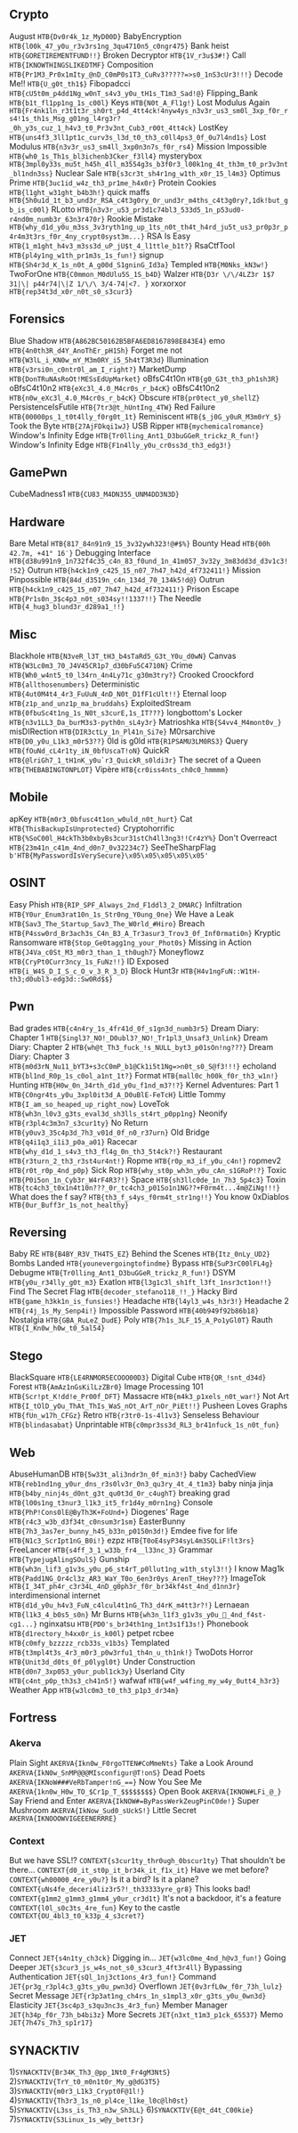 ## Crypto

August ``HTB{Dv0r4k_1z_MyD00D}``
BabyEncryption ``HTB{l00k_47_y0u_r3v3rs1ng_3qu4710n5_c0ngr475}``
Bank heist ``HTB{GORETIREMENTFUND!!}``
Broken Decryptor ``HTB{1V_r3u$3#!}``
Call ``HTB{IKNOWTHINGSLIKEDTMF}``
Composition ``HTB{Pr1M3_Pr0x1mIty_@nD_C0mP0s1T3_CuRv3?????=>s0_1nS3cUr3!!!}``
Decode Me!! ``HTB{U_g0t_th1$}``
Fibopadcci ``HTB{cU5t0m_p4dd1Ng_w0nT_s4v3_y0u_tH1s_T1m3_Sad!@}``
Flipping_Bank ``HTB{b1t_fl1pp1ng_1s_c00l}``
Keys ``HTB{N0t_A_Fl1g!}``
Lost Modulus Again ``HTB{Fr4nk1ln_r3t1t3r_sh0rt_p4d_4tt4ck!4nyw4ys_n3v3r_us3_sm0l_3xp_f0r_rs4!1s_th1s_Msg_g01ng_l4rg3r?_0h_y3s_cuz_1_h4v3_t0_Pr3v3nt_Cub3_r00t_4tt4ck}``
LostKey ``HTB{uns4f3_3ll1pt1c_curv3s_l3d_t0_th3_c0ll4ps3_0f_0u7l4nd1s}``
Lost Modulus ``HTB{n3v3r_us3_sm4ll_3xp0n3n7s_f0r_rs4}``
Mission Impossible ``HTB{wh0_1s_Th1s_bl3ichenb3Cker_f3ll4}``
mysterybox ``HTB{3mpl0y33s_mu5t_h45h_4ll_m3554g3s_b3f0r3_l00k1ng_4t_th3m_t0_pr3v3nt_bl1ndn3ss}``
Nuclear Sale ``HTB{s3cr3t_sh4r1ng_w1th_x0r_15_l4m3}``
Optimus Prime ``HTB{3uc1id_w4z_th3_pr1me_h4x0r}``
Protein Cookies ``HTB{l1ght_w31ght_b4b3h!}``
quick maffs ``HTB{5h0u1d_1t_b3_und3r_RSA_c4t3g0ry_0r_und3r_m4ths_c4t3g0ry?,1dk!but_gb_is_c00l}``
RLotto ``HTB{n3v3r_u53_pr3d1c74bl3_533d5_1n_p53ud0-r4nd0m_numb3r_63n3r470r}``
Rookie Mistake ``HTB{why_d1d_y0u_m3ss_3v3ryth1ng_up_1ts_n0t_th4t_h4rd_ju5t_us3_pr0p3r_p4r4m3t3rs_f0r_4ny_crypt0syst3m...}``
RSA Is Easy ``HTB{1_m1ght_h4v3_m3ss3d_uP_jU$t_4_l1ttle_b1t?}``
RsaCtfTool ``HTB{pl4y1ng_w1th_pr1m3s_1s_fun!}``
signup ``HTB{Sh4r3d_K_1s_n0t_A_g00d_S1gninG_Id3a}``
Templed ``HTB{M0Nks_kN3w!}``
TwoForOne ``HTB{C0mmon_M0dUlu5S_1S_b4D}``
Walzer ``HTB{D3r \/\/4LZ3r 1$7 31|\| p44r74|\|Z 1/\/\ 3/4-74|<7. }``
xorxorxor ``HTB{rep34t3d_x0r_n0t_s0_s3cur3}``

## Forensics

Blue Shadow ``HTB{A862BC50162B5BFA6ED8167898E843E4}``
emo ``HTB{4n0th3R_d4Y_AnoThEr_pH1Sh}``
Forget me not ``HTB{W3lL_i_KN0w_mY_M3m0RY_i5_5h4tT3R3d}``
Illumination ``HTB{v3rsi0n_c0ntr0l_am_I_right?}``
MarketDump ``HTB{DonTRuNAsRoOt!MESsEdUpMarket}``
oBfsC4t10n ``HTB{g0_G3t_th3_ph1sh3R}``
oBfsC4t10n2 ``HTB{eXc3l_4.0_M4cr0s_r_b4cK}``
oBfsC4t10n2 ``HTB{n0w_eXc3l_4.0_M4cr0s_r_b4cK}``
Obscure ``HTB{pr0tect_y0_shellZ}``
PersistenceIsFutile ``HTB{7tr3@t_hUntIng_4TW}``
Red Failure ``HTB{00000ps_1_t0t4lly_f0rg0t_1t}``
Reminiscent ``HTB{$_j0G_y0uR_M3m0rY_$}``
Took the Byte ``HTB{27AjFDkqi1wJ}``
USB Ripper ``HTB{mychemicalromance}``
Window's Infinity Edge ``HTB{Tr0lling_Ant1_D3buGGeR_trickz_R_fun!}``
Window's Infinity Edge ``HTB{F1n4lly_y0u_cr0ss3d_th3_edg3!}``

## GamePwn

CubeMadness1 ``HTB{CU83_M4DN355_UNM4DD3N3D}``

## Hardware

Bare Metal ``HTB{817_84n91n9_15_3v32ywh323!@#$%}``
Bounty Head ``HTB{00h 42.7m, +41° 16′}``
Debugging Interface ``HTB{d38u991n9_1n732f4c35_c4n_83_f0und_1n_41m057_3v32y_3m83dd3d_d3v1c3!!52}``
Outrun ``HTB{h4ck1n9_c425_15_n07_7h47_h42d_4f732411!}``
Mission Pinpossible ``HTB{84d_d3519n_c4n_134d_70_134k5!d@}``
Outrun ``HTB{h4ck1n9_c425_15_n07_7h47_h42d_4f732411!}``
Prison Escape ``HTB{Pr1s0n_3$c4p3_n0t_s034sy!!1337!!}``
The Needle ``HTB{4_hug3_blund3r_d289a1_!!}``

## Misc

Blackhole ``HTB{N3veR_l3T_tH3_b4sTaRd5_G3t_Y0u_d0wN}``
Canvas ``HTB{W3Lc0m3_70_J4V45CR1p7_d30bFu5C4710N}``
Crime ``HTB{Wh0_w4nt5_t0_l34rn_4n4Ly71c_g30m3try?}``
Crooked Croockford ``HTB{allthosenumbers}``
Deterministic ``HTB{4ut0M4t4_4r3_FuUuN_4nD_N0t_D1fF1cUlt!!}``
Eternal loop ``HTB{z1p_and_unz1p_ma_bruddahs}``
ExploitedStream ``HTB{0fbuSc4t1ng_1s_N0t_s3curE,1s_IT???}``
longbottom's Locker ``HTB{n3v1LL3_Da_burM3s3-pyth0n_sL4y3r}``
Matrioshka ``HTB{S4vv4_M4mont0v_}``
misDIRection ``HTB{DIR3ctLy_1n_Pl41n_Si7e}``
M0rsarchive ``HTB{D0_y0u_L1k3_m0r53??}``
0ld is g0ld ``HTB{R1PSAMU3LM0RS3}``
Query ``HTB{fOuNd_cL4r1ty_iN_0bfUscaT!oN}``
QuickR ``HTB{@lriGh7_1_tH1nK_y0u`r3_QuickR_s0ldi3r}``
The secret of a Queen ``HTB{THEBABINGTONPLOT}``
Vipère ``HTB{cr0iss4nts_ch0c0_hmmmm}``

## Mobile

apKey ``HTB{m0r3_0bfusc4t1on_w0uld_n0t_hurt}``
Cat ``HTB{ThisBackupIsUnprotected}``
Cryptohorrific ``HTB{%SoC00l_H4ckTh3b0xbyBs3cur31stCh4ll3ng3!!Cr4zY%}``
Don't Overreact ``HTB{23m41n_c41m_4nd_d0n7_0v32234c7}``
SeeTheSharpFlag ``b'HTB{MyPasswordIsVerySecure}\x05\x05\x05\x05\x05'``

## OSINT

Easy Phish ``HTB{RIP_SPF_Always_2nd_F1ddl3_2_DMARC}``
Infiltration ``HTB{Y0ur_Enum3rat10n_1s_Str0ng_Y0ung_0ne}``
We Have a Leak ``HTB{Sav3_The_Startup_Sav3_The_W0rld_#Hiro}``
Breach ``HTB{P4ssw0rd_Br3ach3s_C4n_B3_A_Tr3asur3_Trov3_0f_Inf0rmati0n}``
Kryptic Ransomware ``HTB{Stop_Ge0tagg1ng_your_Phot0s}``
Missing in Action ``HTB{J4Va_c0St_M3_m0r3_than_1_th0ugh7}``
Moneyflowz ``HTB{CryPt0Curr3ncy_1s_FuNz!!}``
ID Exposed ``HTB{i_W4S_D_I_S_c_O_v_3_R_3_D}``
Block Hunt3r ``HTB{H4v1ngFuN::W1tH-th3;d0ubl3-edg3d::Sw0Rd$$}``

## Pwn

Bad grades ``HTB{c4n4ry_1s_4fr41d_0f_s1gn3d_numb3r5}``
Dream Diary: Chapter 1 ``HTB{Singl3?_NO!_D0ubl3?_NO!_Tr1pl3_Unsaf3_Unlink}``
Dream Diary: Chapter 2 ``HTB{wh@t_Th3_fuck_!s_NULL_byt3_p01sOn!ng???}``
Dream Diary: Chapter 3 ``HTB{m0d3rN_Nu11_bYT3+s3cC0mP_b1@Ck1i5t1Ng=>n0t_s0_S@f3!!!}``
echoland ``HTB{bl1nd_R0p_1s_c0ol_a1nt_1t?}``
Format ``HTB{mall0c_h00k_f0r_th3_w1n!}``
Hunting ``HTB{H0w_0n_34rth_d1d_y0u_f1nd_m3?!?}``
Kernel Adventures: Part 1 ``HTB{C0ngr4ts_y0u_3xpl0it3d_A_D0uBlE-FeTcH}``
Little Tommy ``HTB{I_am_so_heaped_up_right_now}``
LoveTok ``HTB{wh3n_l0v3_g3ts_eval3d_sh3lls_st4rt_p0pp1ng}``
Neonify ``HTB{r3pl4c3m3n7_s3cur1ty}``
No Return ``HTB{y0uv3_35c4p3d_7h3_v01d_0f_n0_r37urn}``
Old Bridge ``HTB{q4i1q3_i1i3_p0a_a01}``
Racecar ``HTB{why_d1d_1_s4v3_th3_fl4g_0n_th3_5t4ck?!}``
Restaurant ``HTB{r3turn_2_th3_r3st4ur4nt!}``
Ropme ``HTB{r0p_m3_if_y0u_c4n!}``
ropmev2 ``HTB{r0t_r0p_4nd_p0p}``
Sick Rop ``HTB{why_st0p_wh3n_y0u_cAn_s1GRoP!?}``
Toxic ``HTB{P0i5on_1n_Cyb3r_W4rF4R3?!}``
Space ``HTB{sh3llc0de_1n_7h3_5p4c3}``
Toxin ``HTB{tc4ch3_t0x1n4t10n???_0r_tc4ch3_p01So1n1NG??+F0rm4t...4m@ZiNg!!!}``
What does the f say? ``HTB{th3_f_s4ys_f0rm4t_str1ng!!}``
You know 0xDiablos ``HTB{0ur_Buff3r_1s_not_healthy}``

## Reversing

Baby RE ``HTB{B4BY_R3V_TH4TS_EZ}``
Behind the Scenes ``HTB{Itz_0nLy_UD2}``
Bombs Landed ``HTB{younevergoingtofindme}``
Bypass ``HTB{SuP3rC00lFL4g}``
Debugme ``HTB{Tr0lling_Ant1_D3buGGeR_trickz_R_fun!}``
DSYM ``HTB{y0u_r34lly_g0t_m3}``
Exatlon ``HTB{l3g1c3l_sh1ft_l3ft_1nsr3ct1on!!}``
Find The Secret Flag ``HTB{decoder_stefano118_!!_}``
Hacky Bird ``HTB{game_h3kk1n_is_funsies!}``
Headache ``HTB{l4yl3_w4s_h3r3!}``
Headache 2 ``HTB{r4j_1s_My_Senp4i!}``
Impossible Password ``HTB{40b949f92b86b18}``
Nostalgia ``HTB{GBA_RuLeZ_DudE}``
Poly ``HTB{7h1s_3LF_15_A_Po1yGl0T}``
Rauth ``HTB{I_Kn0w_h0w_t0_5al54}``

## Stego

BlackSquare ``HTB{LE4RNMOR5ECOOO00D3}``
Digital Cube ``HTB{QR_!snt_d34d}``
Forest ``HTB{AmAz1nGsKilLzZBr0}``
Image Processing 101 ``HTB{Scr!pt_K!dd!e_Pr00f_DFT}``
Massacre ``HTB{m4k3_p1xels_n0t_war!}``
Not Art ``HTB{I_tOlD_yOu_ThAt_ThIs_WaS_nOt_ArT_nOr_PiEt!!}``
Pusheen Loves Graphs ``HTB{fUn_w17h_CFGz}``
Retro ``HTB{r3tr0-1s-4l1v3}``
Senseless Behaviour ``HTB{blindasabat}``
Unprintable ``HTB{c0mpr3ss3d_RL3_br41nfuck_1s_n0t_fun}``

## Web

AbuseHumanDB ``HTB{5w33t_ali3ndr3n_0f_min3!}``
baby CachedView ``HTB{reb1nd1ng_y0ur_dns_r3s0lv3r_0n3_qu3ry_4t_4_t1m3}``
baby ninja jinja ``HTB{b4by_ninj4s_d0nt_g3t_qu0t3d_0r_c4ughT}``
breaking grad ``HTB{l00s1ng_t3nur3_l1k3_it5_fr1d4y_m0rn1ng}``
Console ``HTB{PhP!Cons0lE@ByTh3K+FoUnd+}``
Diogenes' Rage ``HTB{r4c3_w3b_d3f34t_c0nsum3r1sm}``
EasterBunny ``HTB{7h3_3as7er_bunny_h45_b33n_p0150n3d!}``
Emdee five for life ``HTB{N1c3_ScrIpt1nG_B0i!}``
ezpz ``HTB{T0oE4syP34syL4m3SQLiF!lt3rs}``
FreeLancer ``HTB{s4ff_3_1_w33b_fr4__l33nc_3}``
Grammar ``HTB{TypejugAlingSOulS}``
Gunship ``HTB{wh3n_lif3_g1v3s_y0u_p6_st4rT_p0llut1ng_w1th_styl3!!}``
I know Mag1k ``HTB{Padd1NG_Or4cl3z_AR3_WaY_T0o_6en3r0ys_ArenT_tHey???}``
ImageTok ``HTB{I_34T_ph4r_c3r34L_4nD_g0ph3r_f0r_br34kf4st_4nd_d1nn3r}``
interdimensional internet ``HTB{d1d_y0u_h4v3_FuN_c4lcul4t1nG_Th3_d4rK_m4tt3r?!}``
Lernaean ``HTB{l1k3_4_b0s5_s0n}``
Mr Burns ``HTB{wh3n_l1f3_g1v3s_y0u_🍊_4nd_f4st-cg1...}``
nginxatsu ``HTB{PD0's_br34th1ng_1nt3s1f13s!}``
Phonebook ``HTB{d1rectory_h4xx0r_is_k00l}``
petpet rcbee ``HTB{c0mfy_bzzzzz_rcb33s_v1b3s}``
Templated ``HTB{t3mpl4t3s_4r3_m0r3_p0w3rfu1_th4n_u_th1nk!}``
TwoDots Horror ``HTB{Unit3d_d0ts_0f_p0lygl0t}``
Under Construction ``HTB{d0n7_3xp053_y0ur_publ1ck3y}``
Userland City `` HTB{c4nt_p0p_th3s3_ch41n5!}``
wafwaf ``HTB{w4f_w4fing_my_w4y_0utt4_h3r3}``
Weather App ``HTB{w3lc0m3_t0_th3_p1p3_dr34m}``

## Fortress

### Akerva

Plain Sight ``AKERVA{Ikn0w_F0rgoTTEN#CoMmeNts}``
Take a Look Around ``AKERVA{IkN0w_SnMP@@@MIsconfigur@T!onS}``
Dead Poets ``AKERVA{IKNoW###VeRbTamper!nG_==}``
Now You See Me ``AKERVA{1kn0w_H0w_TO_$Cr1p_T_$$$$$$$$}``
Open Book ``AKERVA{IKNOW#LFi_@_}``
Say Friend and Enter ``AKERVA{IkNOW#=ByPassWerkZeugPinC0de!}``
Super Mushroom ``AKERVA{IkNow_Sud0_sUckS!}``
Little Secret ``AKERVA{IKNOOOWVIGEEENERRRE}``

### Context

But we have SSL!? ``CONTEXT{s3cur1ty_thr0ugh_0bscur1ty}``
That shouldn't be there... ``CONTEXT{d0_it_st0p_it_br34k_it_f1x_it}``
Have we met before? ``CONTEXT{wh00000_4re_y0u?}``
Is it a bird? Is it a plane? ``CONTEXT{uNs4fe_deceri4liz3r5?!_th33333yre_gr8}``
This looks bad! ``CONTEXT{g1mm2_g1mm3_g1mm4_y0ur_cr3d1t}``
It's not a backdoor, it's a feature ``CONTEXT{l0l_s0c3ts_4re_fun}``
Key to the castle ``CONTEXT{OU_4bl3_t0_k33p_4_s3cret?}``

### JET

Connect ``JET{s4n1ty_ch3ck}``
Digging in... ``JET{w3lc0me_4nd_h@v3_fun!}``
Going Deeper ``JET{s3cur3_js_w4s_not_s0_s3cur3_4ft3r4ll}``
Bypassing Authentication ``JET{sQl_1nj3ct1ons_4r3_fun!}``
Command ``JET{pr3g_r3pl4c3_g3ts_y0u_pwn3d}``
Overflown ``JET{0v3rfL0w_f0r_73h_lulz}``
Secret Message ``JET{r3p3at1ng_ch4rs_1n_s1mpl3_x0r_g3ts_y0u_0wn3d}``
Elasticity ``JET{3sc4p3_s3qu3nc3s_4r3_fun}``
Member Manager ``JET{h34p_f0r_73h_b4bi3z}``
More Secrets ``JET{n3xt_t1m3_p1ck_65537}``
Memo ``JET{7h47s_7h3_sp1r17}``

## SYNACKTIV

1)``SYNACKTIV{Br34K_Th3_@pp_1Nt0_Fr4gM3NtS}``
2)``SYNACKTIV{TrY_t0_m0n1t0r_My_g@dG3T5}``
3)``SYNACKTIV{m0r3_L1k3_Crypt0F@1l!}``
4)``SYNACKTIV{Th3r3_1s_n0_pl4ce_l1ke_l0c@lh0st}``
5)``SYNACKTIV{L3ss_is_Th3_n3w_Sh3LL}``
6)``SYNACKTIV{E@t_d4t_C00kie}``
7)``SYNACKTIV{S3Linux_1s_w@y_bett3r}``
